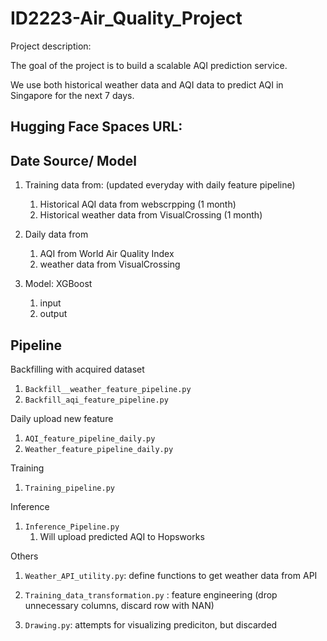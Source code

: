 # ID2223-Air_Quality_Project

Project description:

The goal of the project is to build a scalable AQI prediction service.

We use both historical weather data and AQI data to predict AQI in Singapore for the next 7 days.

## Hugging Face Spaces URL: 


## Date Source/ Model

1. Training data from: (updated everyday with daily feature pipeline)

    1. Historical AQI data from webscrpping (1 month)
    1. Historical weather data from VisualCrossing (1 month)
2. Daily data from
    1. AQI from  World Air Quality Index
    1. weather data from VisualCrossing

3. Model: XGBoost
    1. input
    2. output

## Pipeline

Backfilling with acquired dataset
1. `Backfill__weather_feature_pipeline.py`
1. `Backfill_aqi_feature_pipeline.py`

Daily upload new feature
1. `AQI_feature_pipeline_daily.py`
1. `Weather_feature_pipeline_daily.py`

Training
1. `Training_pipeline.py`

Inference
1. `Inference_Pipeline.py`
    1. Will upload predicted AQI to Hopsworks

Others
1. `Weather_API_utility.py`: define functions to get weather data from API

1. `Training_data_transformation.py` : feature engineering (drop unnecessary columns, discard row with NAN)

1. `Drawing.py`: attempts for visualizing prediciton, but discarded






